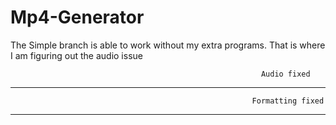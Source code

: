 # Mp4-Generator

The Simple branch is able to work without my extra programs.
That is where I am figuring out the audio issue

                                                            Audio fixed
*********************************************************************************************************************************

                                                          Formatting fixed
*********************************************************************************************************************************

